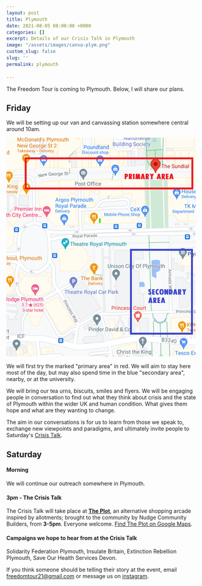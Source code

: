 ```yaml
---
layout: post
title: Plymouth
date: 2021-08-05 08:00:00 +0000
categories: []
excerpt: Details of our Crisis Talk in Plymouth
image: "/assets/images/canva-plym.png"
custom_slug: false
slug: ''
permalink: plymouth

---
```

The Freedom Tour is coming to Plymouth. Below, I will share our plans.

## Friday

We will be setting up our van and canvassing station somewhere central around 10am.

![](/assets/images/plym-out.png)

We will first try the marked "primary area" in red. We will aim to stay here most of the day, but may also spend time in the blue "secondary area", nearby, or at the university.

We will bring our tea urns, biscuits, smiles and flyers. We will be engaging people in conversation to find out what they think about crisis and the state of Plymouth within the wider UK and human condition. What gives them hope and what are they wanting to change.

The aim in our conversations is for us to learn from those we speak to, exchange new viewpoints and paradigms, and ultimately invite people to Saturday's [Crisis Talk](freedomtour.uk/crisis-talk).

## Saturday

#### Morning

We will continue our outreach somewhere in Plymouth.

#### 3pm - The Crisis Talk

The Crisis Talk will take place at [**The Plot**](https://madeinplymouth.co.uk/places/the-plot/), an alternative shopping arcade inspired by allotments; brought to the community by Nudge Community Builders, from **3-5pm**. Everyone welcome. [Find The Plot on Google Maps](https://www.google.com/maps/place/The+Plot/).

#### Campaigns we hope to hear from at the Crisis Talk

Solidarity Federation Plymouth, Insulate Britain, Extinction Rebellion Plymouth, Save Our Health Services Devon.

If you think someone should be telling their story at the event, email freedomtour21@gmail.com or message us on [instagram](https://www.instagram.com/freedomtour21).